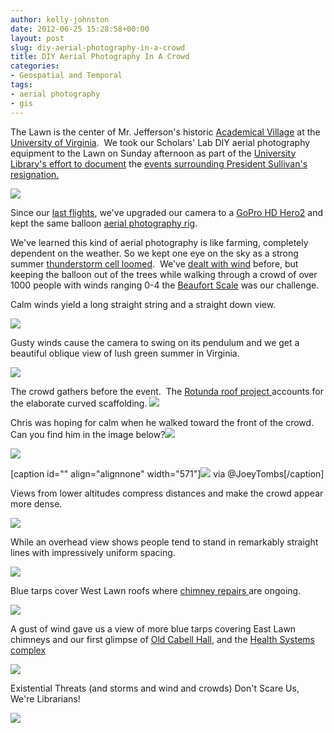 ```yaml
---
author: kelly-johnston
date: 2012-06-25 15:28:58+00:00
layout: post
slug: diy-aerial-photography-in-a-crowd
title: DIY Aerial Photography In A Crowd
categories:
- Geospatial and Temporal
tags:
- aerial photography
- gis
---
```


The Lawn is the center of Mr. Jefferson's historic [Academical Village](http://www.virginia.edu/academicalvillage/) at the [University of Virginia](http://www.virginia.edu).  We took our Scholars' Lab DIY aerial photography equipment to the Lawn on Sunday afternoon as part of the [University Library's effort to document](http://sullivan.lib.virginia.edu/) the [events surrounding President Sullivan's resignation.](http://www.virginia.edu/keyissues/presidential-transition/)

[![](http://www.scholarslab.org/wp-content/uploads/2012/06/Chris-Kelly-Rotunda-1024x768.jpg)](http://www.scholarslab.org/geospatial-and-temporal/diy-aerial-photography-in-a-crowd/attachment/chris-kelly-rotunda/)

Since our [last flights](https://www.scholarslab.org/geospatial-and-temporal/update-diy-aerial-photography/), we've upgraded our camera to a [GoPro HD Hero2](http://gopro.com/hd-hero2-cameras/) and kept the same balloon [aerial photography rig](https://www.scholarslab.org/geospatial-and-temporal/diy-aerial-photography/).

We've learned this kind of aerial photography is like farming, completely dependent on the weather. So we kept one eye on the sky as a strong summer [thunderstorm cell loomed](http://twitpic.com/a04ayd).  We've [dealt with wind](http://youtu.be/KYilJ3kDLuI) before, but keeping the balloon out of the trees while walking through a crowd of over 1000 people with winds ranging 0-4 the [Beaufort Scale](http://www.spc.noaa.gov/faq/tornado/beaufort.html) was our challenge.

Calm winds yield a long straight string and a straight down view.

[![](http://www.scholarslab.org/wp-content/uploads/2012/06/GOPR0767-1024x768.jpg)](http://www.scholarslab.org/geospatial-and-temporal/diy-aerial-photography-in-a-crowd/attachment/dcim100gopro-5/)

Gusty winds cause the camera to swing on its pendulum and we get a beautiful oblique view of lush green summer in Virginia.

[![](http://www.scholarslab.org/wp-content/uploads/2012/06/GOPR0332-1024x768.jpg)](http://www.scholarslab.org/geospatial-and-temporal/diy-aerial-photography-in-a-crowd/attachment/dcim100gopro-6/)

The crowd gathers before the event.  The [Rotunda roof project ](http://uvamagazine.org/top_university_news/article/rotunda_roof_to_be_repaired_not_replaced/)accounts for the elaborate curved scaffolding.
[![](http://www.scholarslab.org/wp-content/uploads/2012/06/GOPR0270-1024x768.jpg)](http://www.scholarslab.org/geospatial-and-temporal/diy-aerial-photography-in-a-crowd/attachment/dcim100gopro/)

Chris was hoping for calm when he walked toward the front of the crowd.  Can you find him in the image below?[![](http://www.scholarslab.org/wp-content/uploads/2012/06/GOPR0447-1024x768.jpg)](http://www.scholarslab.org/geospatial-and-temporal/diy-aerial-photography-in-a-crowd/attachment/dcim100gopro-3/)

[![](http://www.scholarslab.org/wp-content/uploads/2012/06/GOPR0447-Copy-1024x768.jpg)](http://www.scholarslab.org/geospatial-and-temporal/diy-aerial-photography-in-a-crowd/attachment/dcim100gopro-4/)

[caption id="" align="alignnone" width="571"][![](http://www.scholarslab.org/wp-content/uploads/2012/06/JoeyTombsRotunda-571x1024.jpg)](http://www.scholarslab.org/geospatial-and-temporal/diy-aerial-photography-in-a-crowd/attachment/joeytombsrotunda/) via @JoeyTombs[/caption]

Views from lower altitudes compress distances and make the crowd appear more dense.

[![](http://www.scholarslab.org/wp-content/uploads/2012/06/GOPR0362-Copy-1024x509.jpg)](http://www.scholarslab.org/geospatial-and-temporal/diy-aerial-photography-in-a-crowd/attachment/dcim100gopro-2/)

While an overhead view shows people tend to stand in remarkably straight lines with impressively uniform spacing.

[![](http://www.scholarslab.org/wp-content/uploads/2012/06/GOPR0465-1024x768.jpg)](http://www.scholarslab.org/geospatial-and-temporal/diy-aerial-photography-in-a-crowd/attachment/dcim100gopro-9/)

Blue tarps cover West Lawn roofs where [chimney repairs ](http://www.virginia.edu/uvatoday/newsRelease.php?id=16387)are ongoing.

[![](http://www.scholarslab.org/wp-content/uploads/2012/06/GOPR0307-1024x768.jpg)](http://www.scholarslab.org/geospatial-and-temporal/diy-aerial-photography-in-a-crowd/attachment/dcim100gopro-7/)

A gust of wind gave us a view of more blue tarps covering East Lawn chimneys and our first glimpse of [Old Cabell Hall](http://www.virginia.edu/webmap/popPages/67-CabellOld.html), and the [Health Systems complex ](http://uvahealth.com/)

[![](http://www.scholarslab.org/wp-content/uploads/2012/06/GOPR0316-1024x768.jpg)](http://www.scholarslab.org/geospatial-and-temporal/diy-aerial-photography-in-a-crowd/attachment/dcim100gopro-8/)

Existential Threats (and storms and wind and crowds) Don't Scare Us, We're Librarians!

[![](http://www.scholarslab.org/wp-content/uploads/2012/06/Group-Pix.jpg)](http://www.scholarslab.org/geospatial-and-temporal/diy-aerial-photography-in-a-crowd/attachment/group-pix/)
